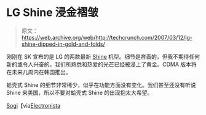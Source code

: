 # LG Shine 浸金褶皱

> 原文：<https://web.archive.org/web/http://techcrunch.com/2007/03/12/lg-shine-dipped-in-gold-and-folds/>

刚刚在 SK 宣布的是 LG 的两款最新 [Shine](https://web.archive.org/web/20140904151225/http://crunchgear.com/2007/01/03/the-shiningits-real/) 机型。细节是吝啬的，但我不期待任何新的或令人兴奋的。我们所熟悉和热爱的光芒已经被浸上了黄金。CDMA 版本将在未来几周内在韩国推出。

蛤壳式 Shine 的细节非常稀少，似乎在功能方面没有变化。我们甚至还没有听说 Shine 来美国，所以不要对蛤壳式 Shine 的出现抱太大希望。

[Sogi](https://web.archive.org/web/20140904151225/http://translate.google.com/translate?u=http%3A%2F%2Fwww.sogi.com.tw%2Fpark%2Fcontent.asp%3Fa_id%3D5816%26topage%3D1&langpair=zh%7Cen&hl=en&ie=UTF8)【via[Electronista](https://web.archive.org/web/20140904151225/http://www.electronista.com/articles/07/03/12/shine.folder..gold.shine/)